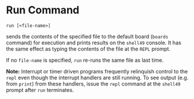 # Run Command

```
run [<file-name>]
```

sends the contents of the specified file to the default board (`boards` command) for execution and prints results on the `shell49` console. It has the same effect as typing the contents of the file at the `REPL` prompt.

If no `file-name` is specified, `run` re-runs the same file as last time.

**Note:** Interrupt or timer driven programs frequently relinquish control to the `repl` even though the interrupt handlers are still running. To see output (e.g. from `print`) from these handlers, issue the `repl` command at the `shell49` prompt after `run` terminates.
